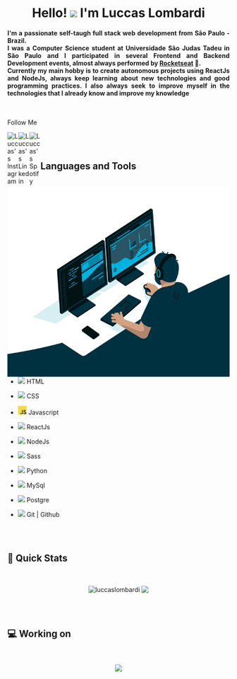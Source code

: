 <h1 align="center">Hello! <img src="https://media.giphy.com/media/hvRJCLFzcasrR4ia7z/giphy.gif" width="25px">  I'm Luccas Lombardi</h1>

<h4 align="justify">
 I'm a passionate self-taugh full stack web development from São Paulo - Brazil. <br>
 I was a Computer Science student at Universidade São Judas Tadeu in São Paulo and I participated in several Frontend and Backend Development events, almost always performed by <a href="https://github.com/rocketseat">Rocketseat</a> 🚀.<br>
 Currently my main hobby is to create autonomous projects using ReactJs and NodeJs, always keep learning about new technologies and good programming practices.
 I also always seek to improve myself in the technologies that I already know and improve my knowledge 
</h4>

<br>
<p>Follow Me </p>
<a href="https://www.instagram.com/luccas_lombardi/">
  <img align="left" alt="Luccas's Instagram" width="25px" src="https://raw.githubusercontent.com/hussainweb/hussainweb/main/icons/instagram.png" />
</a>
<a href="https://www.linkedin.com/in/luccas-lombardi/">
  <img align="left" alt="Luccas's Linkedin" width="25px" src="https://raw.githubusercontent.com/peterthehan/peterthehan/master/assets/linkedin.svg" />
</a>
<a href="https://open.spotify.com/user/22e533ad6qd7zck44ydhf2omi?si=7a8d3b6edaf24c6f">
  <img align="left" alt="Luccas's Spotify" width="25px" src="https://raw.githubusercontent.com/peterthehan/peterthehan/master/assets/spotify.svg" />
</a>
<br><br>

<h2> Languages and Tools</h2>
<br>

<img align="right" alt="GIF" src="https://github.com/luccaslombardi/luccaslombardi/blob/main/code.gif?raw=true" width="600" height="430" />

- <p><code><img height="20" src="https://cdn.jsdelivr.net/gh/devicons/devicon/icons/html5/html5-original.svg"></code>  HTML</p>
- <p><code><img height="20" src="https://cdn.jsdelivr.net/gh/devicons/devicon/icons/css3/css3-original.svg"></code>  CSS</p>
- <p><code><img height="20" src="https://raw.githubusercontent.com/github/explore/80688e429a7d4ef2fca1e82350fe8e3517d3494d/topics/javascript/javascript.png"></code>  Javascript</p>
- <p><code><img height="20" src="https://cdn.jsdelivr.net/gh/devicons/devicon/icons/react/react-original.svg"></code>  ReactJs</p>
- <p><code><img height="20" src="https://cdn.jsdelivr.net/gh/devicons/devicon/icons/nodejs/nodejs-plain.svg"></code>  NodeJs</p>
- <p><code><img height="20" src="https://cdn.jsdelivr.net/gh/devicons/devicon/icons/sass/sass-original.svg"></code>  Sass</p>
- <p><code><img height="20" src="https://cdn.jsdelivr.net/gh/devicons/devicon/icons/python/python-original.svg"></code> Python</p>
- <p><code><img height="20" src="https://cdn.jsdelivr.net/gh/devicons/devicon/icons/mysql/mysql-original.svg"></code> MySql</p>
- <p><code><img height="20" src="https://cdn.jsdelivr.net/gh/devicons/devicon/icons/postgresql/postgresql-original.svg"></code> Postgre</p>
- <p><code><img height="20" src="https://cdn.jsdelivr.net/gh/devicons/devicon/icons/git/git-original.svg"></code> Git | Github</p>
<br><br>


<h2>🚀 Quick Stats</h2>
<br>
<p align="center"> 
  <img width="450" align="center" src="https://github-readme-stats.vercel.app/api?username=luccaslombardi&show_icons=true&theme=tokyonight" alt="luccaslombardi" />
  <img width="375" align="center" src="https://github-readme-stats.vercel.app/api/top-langs/?username=luccaslombardi&langs_count=6&theme=tokyonight&layout=compact" />
</p>
<br><br>  

<h2>💻 Working on </h2>
<br>
<p align="center">
<a href="https://github.com/luccaslombardi/luccas-lombardi">
<img src="https://github-readme-stats.vercel.app/api/pin/?username=luccaslombardi&repo=luccas-lombardi&show_owner=true&theme=tokyonight" />
</a>
</p>

